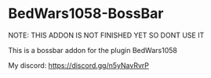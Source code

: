 # BedWars1058-BossBar
NOTE: THIS ADDON IS NOT FINISHED YET SO DONT USE IT


This is a bossbar addon for the plugin BedWars1058

My discord: https://discord.gg/n5yNavRvrP

